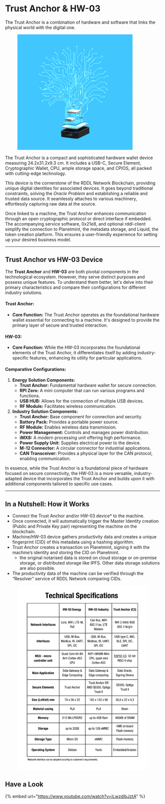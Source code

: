 # Trust Anchor & HW-03

The Trust Anchor is a combination of hardware and software that links the physical world with the digital one.&#x20;

<figure><img src="../.gitbook/assets/r&#x26;c_trust_anchor (1) (1).png" alt="" width="375"><figcaption></figcaption></figure>

The Trust Anchor is a compact and sophisticated hardware wallet device measuring 24.2x31.2x9.3 cm. It includes a USB-C, Secure Element, Cryptographic Wallet, CPU, ample storage space, and CPIOS, all packed with cutting-edge technology.

This device is the cornerstone of the RDDL Network Blockchain, providing unique digital identities for associated devices. It goes beyond traditional constraints, solving the _Oracle Problem_ and establishing a reliable and trusted data source. It seamlessly attaches to various machinery, effortlessly capturing raw data at the source.

Once linked to a machine, the Trust Anchor enhances communication through an open cryptographic protocol or direct interface if embedded. The accompanying service software, 0x21e8, and optional rddl-client simplify the connection to Planetmint, the metadata storage, and Liquid, the token creation platform. This ensures a user-friendly experience for setting up your desired business model.



***

## **Trust Anchor vs HW-03 Device**

The **Trust Anchor** and **HW-03** are both pivotal components in the technological ecosystem. However, they serve distinct purposes and possess unique features. To understand them better, let's delve into their primary characteristics and compare their configurations for different industry solutions.

#### **Trust Anchor:**

* **Core Function:** The Trust Anchor operates as the foundational hardware wallet essential for connecting to a machine. It's designed to provide the primary layer of secure and trusted interaction.

#### **HW-03:**

* **Core Function:** While the HW-03 incorporates the foundational elements of the Trust Anchor, it differentiates itself by adding industry-specific features, enhancing its utility for particular applications.

#### **Comparative Configurations:**

1. **Energy Solution Components:**
   * **Trust Anchor:** Fundamental hardware wallet for secure connection.
   * **RPI Zero:** A mini computer that can run various programs and functions.
   * **USB HUB:** Allows for the connection of multiple USB devices.
   * **RF Module:** Facilitates wireless communication.
2. **Industry Solution Components:**
   * **Trust Anchor:** Base component for connection and security.
   * **Battery Pack:** Provides a portable power source.
   * **RF Module:** Enables wireless data transmission.
   * **Power Management:** Controls and manages power distribution.
   * **iMX8:** A modern processing unit offering high performance.
   * **Power Supply Unit:** Supplies electrical power to the device.
   * **M-12 Connector:** A circular connector for industrial applications.
   * **CAN Transceiver:** Provides a physical layer for the CAN protocol, enabling communication.

In essence, while the Trust Anchor is a foundational piece of hardware focused on secure connectivity, the HW-03 is a more versatile, industry-adapted device that incorporates the Trust Anchor and builds upon it with additional components tailored to specific use cases.



***

## **In a Nutshell: How it Works**

* Connect the Trust Anchor and/or HW-03 device\* to the machine.
* Once connected, it will automatically trigger the Master Identity creation (Public and Private Key pair) representing the machine on the blockchain.
* Machine/HW-03 device gathers productivity data and creates a unique fingerprint (CID) of this metadata using a hashing algorithm.
* Trust Anchor creates a transaction on Planetmint, signing it with the machine’s identity and storing the CID on Planetmint.
  * the original notarised data is stored on cloud storage or on-premise storage, or distributed storage like IPFS. Other data storage solutions are also possible.
* The productivity data of the machine can be verified through the “Resolver” service of RDDL Network comparing CIDs.



<figure><img src="../.gitbook/assets/Trust Anchor Product Folder - V1.png" alt=""><figcaption></figcaption></figure>

## **Have a Look**

{% embed url="https://www.youtube.com/watch?v=iLwzdibJztA" %}
